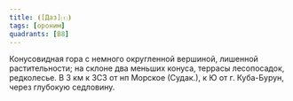 ```yaml
---
title: ⦗[Даз]⒯⦘
tags: [ороним]
quadrants: [В8]
---
```


Конусовидная гора с немного округленной вершиной, лишенной растительности; на
склоне два меньших конуса, террасы лесопосадок, редколесье. В 3 км к ЗСЗ от нп
Морское (Судак.), к Ю от г. Куба-Бурун, через глубокую седловину.
